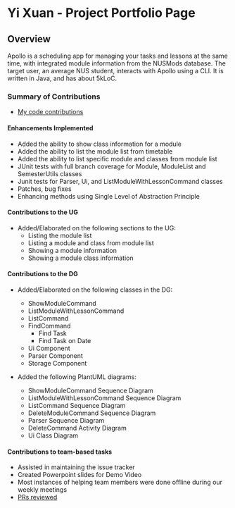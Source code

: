 # Yi Xuan - Project Portfolio Page

## Overview

Apollo is a scheduling app for managing your tasks and lessons at the same time,
with integrated module information from the NUSMods database.
The target user, an average NUS student, interacts with Apollo using a CLI.
It is written in Java, and has about 5kLoC.

### Summary of Contributions

- [My code contributions](https://nus-cs2113-ay2223s2.github.io/tp-dashboard/?search=13-4&sort=groupTitle&sortWithin=title&timeframe=commit&mergegroup=&groupSelect=groupByRepos&breakdown=true&checkedFileTypes=docs~functional-code~test-code~other&since=2023-02-17&tabOpen=true&tabType=authorship&zFR=false&tabAuthor=yixuann02&tabRepo=AY2223S2-CS2113-T13-4%2Ftp%5Bmaster%5D&authorshipIsMergeGroup=false&authorshipFileTypes=docs~functional-code~test-code&authorshipIsBinaryFileTypeChecked=false&authorshipIsIgnoredFilesChecked=false)

#### Enhancements Implemented

- Added the ability to show class information for a module
- Added the ability to list the module list from timetable
- Added the ability to list specific module and classes from module list
- JUnit tests with full branch coverage for Module, ModuleList and SemesterUtils classes
- Junit tests for Parser, Ui, and ListModuleWithLessonCommand classes
- Patches, bug fixes
- Enhancing methods using Single Level of Abstraction Principle

#### Contributions to the UG

- Added/Elaborated on the following sections to the UG:
    - Listing the module list
    - Listing a module and class from module list
    - Showing a module information
    - Showing a module class information

#### Contributions to the DG

- Added/Elaborated on the following classes in the DG:
  - ShowModuleCommand 
  - ListModuleWithLessonCommand 
  - ListCommand
  - FindCommand
    - Find Task
    - Find Task on Date
  - Ui Component
  - Parser Component
  - Storage Component

- Added the following PlantUML diagrams:
  - ShowModuleCommand Sequence Diagram
  - ListModuleWithLessonCommand Sequence Diagram
  - ListCommand Sequence Diagram
  - DeleteModuleCommand Sequence Diagram
  - Parser Sequence Diagram
  - DeleteCommand Activity Diagram
  - Ui Class Diagram

#### Contributions to team-based tasks

- Assisted in maintaining the issue tracker
- Created Powerpoint slides for Demo Video
- Most instances of helping team members were done offline during our weekly meetings
- [PRs reviewed](https://github.com/AY2223S2-CS2113-T13-4/tp/pulls?q=is%3Apr+is%3Aopen+reviewed-by%3Ayixuann02)

